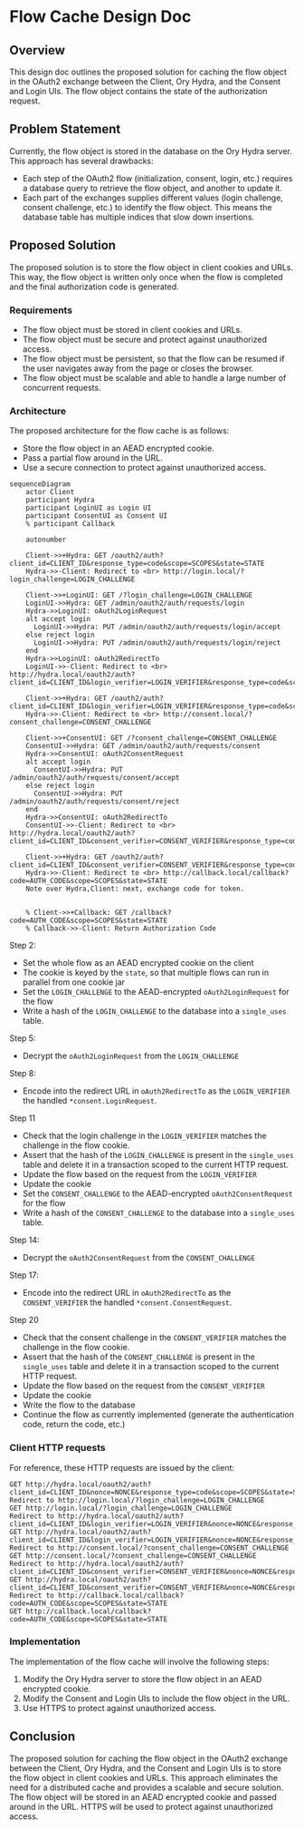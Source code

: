# Flow Cache Design Doc

## Overview

This design doc outlines the proposed solution for caching the flow object in
the OAuth2 exchange between the Client, Ory Hydra, and the Consent and Login
UIs. The flow object contains the state of the authorization request.

## Problem Statement

Currently, the flow object is stored in the database on the Ory Hydra server.
This approach has several drawbacks:

- Each step of the OAuth2 flow (initialization, consent, login, etc.) requires a
  database query to retrieve the flow object, and another to update it.
- Each part of the exchanges supplies different values (login challenge, consent
  challenge, etc.) to identify the flow object. This means the database table
  has multiple indices that slow down insertions.

## Proposed Solution

The proposed solution is to store the flow object in client cookies and URLs.
This way, the flow object is written only once when the flow is completed and
the final authorization code is generated.

### Requirements

- The flow object must be stored in client cookies and URLs.
- The flow object must be secure and protect against unauthorized access.
- The flow object must be persistent, so that the flow can be resumed if the
  user navigates away from the page or closes the browser.
- The flow object must be scalable and able to handle a large number of
  concurrent requests.

### Architecture

The proposed architecture for the flow cache is as follows:

- Store the flow object in an AEAD encrypted cookie.
- Pass a partial flow around in the URL.
- Use a secure connection to protect against unauthorized access.

```mermaid
sequenceDiagram
    actor Client
    participant Hydra
    participant LoginUI as Login UI
    participant ConsentUI as Consent UI
    % participant Callback

    autonumber

    Client->>+Hydra: GET /oauth2/auth?client_id=CLIENT_ID&response_type=code&scope=SCOPES&state=STATE
    Hydra->>-Client: Redirect to <br> http://login.local/?login_challenge=LOGIN_CHALLENGE

    Client->>+LoginUI: GET /?login_challenge=LOGIN_CHALLENGE
    LoginUI->>Hydra: GET /admin/oauth2/auth/requests/login
    Hydra->>LoginUI: oAuth2LoginRequest
    alt accept login
      LoginUI->>Hydra: PUT /admin/oauth2/auth/requests/login/accept
    else reject login
      LoginUI->>Hydra: PUT /admin/oauth2/auth/requests/login/reject
    end
    Hydra->>LoginUI: oAuth2RedirectTo
    LoginUI->>-Client: Redirect to <br> http://hydra.local/oauth2/auth?client_id=CLIENT_ID&login_verifier=LOGIN_VERIFIER&response_type=code&scope=SCOPES&state=STATE

    Client->>+Hydra: GET /oauth2/auth?client_id=CLIENT_ID&login_verifier=LOGIN_VERIFIER&response_type=code&scope=SCOPES&state=STATE
    Hydra->>-Client: Redirect to <br> http://consent.local/?consent_challenge=CONSENT_CHALLENGE

    Client->>+ConsentUI: GET /?consent_challenge=CONSENT_CHALLENGE
    ConsentUI->>Hydra: GET /admin/oauth2/auth/requests/consent
    Hydra->>ConsentUI: oAuth2ConsentRequest
    alt accept login
      ConsentUI->>Hydra: PUT /admin/oauth2/auth/requests/consent/accept
    else reject login
      ConsentUI->>Hydra: PUT /admin/oauth2/auth/requests/consent/reject
    end
    Hydra->>ConsentUI: oAuth2RedirectTo
    ConsentUI->>-Client: Redirect to <br> http://hydra.local/oauth2/auth?client_id=CLIENT_ID&consent_verifier=CONSENT_VERIFIER&response_type=code&scope=SCOPES&state=STATE

    Client->>+Hydra: GET /oauth2/auth?client_id=CLIENT_ID&consent_verifier=CONSENT_VERIFIER&response_type=code&scope=SCOPES&state=STATE
    Hydra->>-Client: Redirect to <br> http://callback.local/callback?code=AUTH_CODE&scope=SCOPES&state=STATE
    Note over Hydra,Client: next, exchange code for token.


    % Client->>+Callback: GET /callback?code=AUTH_CODE&scope=SCOPES&state=STATE
    % Callback->>-Client: Return Authorization Code
```

Step 2:

- Set the whole flow as an AEAD encrypted cookie on the client
- The cookie is keyed by the `state`, so that multiple flows can run in parallel
  from one cookie jar
- Set the `LOGIN_CHALLENGE` to the AEAD-encrypted `oAuth2LoginRequest` for the
  flow
- Write a hash of the `LOGIN_CHALLENGE` to the database into a `single_uses`
  table.

Step 5:

- Decrypt the `oAuth2LoginRequest` from the `LOGIN_CHALLENGE`

Step 8:

- Encode into the redirect URL in `oAuth2RedirectTo` as the `LOGIN_VERIFIER` the
  handled `*consent.LoginRequest`.

Step 11

- Check that the login challenge in the `LOGIN_VERIFIER` matches the challenge
  in the flow cookie.
- Assert that the hash of the `LOGIN_CHALLENGE` is present in the `single_uses`
  table and delete it in a transaction scoped to the current HTTP request.
- Update the flow based on the request from the `LOGIN_VERIFIER`
- Update the cookie
- Set the `CONSENT_CHALLENGE` to the AEAD-encrypted `oAuth2ConsentRequest` for
  the flow
- Write a hash of the `CONSENT_CHALLENGE` to the database into a `single_uses`
  table.

Step 14:

- Decrypt the `oAuth2ConsentRequest` from the `CONSENT_CHALLENGE`

Step 17:

- Encode into the redirect URL in `oAuth2RedirectTo` as the `CONSENT_VERIFIER`
  the handled `*consent.ConsentRequest`.


Step 20

- Check that the consent challenge in the `CONSENT_VERIFIER` matches the
  challenge in the flow cookie.
- Assert that the hash of the `CONSENT_CHALLENGE` is present in the
  `single_uses` table and delete it in a transaction scoped to the current HTTP
  request.
- Update the flow based on the request from the `CONSENT_VERIFIER`
- Update the cookie
- Write the flow to the database
- Continue the flow as currently implemented (generate the authentication code,
  return the code, etc.)

### Client HTTP requests

For reference, these HTTP requests are issued by the client:

```
GET http://hydra.local/oauth2/auth?client_id=CLIENT_ID&nonce=NONCE&response_type=code&scope=SCOPES&state=STATE
Redirect to http://login.local/?login_challenge=LOGIN_CHALLENGE
GET http://login.local/?login_challenge=LOGIN_CHALLENGE
Redirect to http://hydra.local/oauth2/auth?client_id=CLIENT_ID&login_verifier=LOGIN_VERIFIER&nonce=NONCE&response_type=code&scope=SCOPES&state=STATE
GET http://hydra.local/oauth2/auth?client_id=CLIENT_ID&login_verifier=LOGIN_VERIFIER&nonce=NONCE&response_type=code&scope=SCOPES&state=STATE
Redirect to http://consent.local/?consent_challenge=CONSENT_CHALLENGE
GET http://consent.local/?consent_challenge=CONSENT_CHALLENGE
Redirect to http://hydra.local/oauth2/auth?client_id=CLIENT_ID&consent_verifier=CONSENT_VERIFIER&nonce=NONCE&response_type=code&scope=SCOPES&state=STATE
GET http://hydra.local/oauth2/auth?client_id=CLIENT_ID&consent_verifier=CONSENT_VERIFIER&nonce=NONCE&response_type=code&scope=SCOPES&state=STATE
Redirect to http://callback.local/callback?code=AUTH_CODE&scope=SCOPES&state=STATE
GET http://callback.local/callback?code=AUTH_CODE&scope=SCOPES&state=STATE
```

### Implementation

The implementation of the flow cache will involve the following steps:

1. Modify the Ory Hydra server to store the flow object in an AEAD encrypted
   cookie.
2. Modify the Consent and Login UIs to include the flow object in the URL.
3. Use HTTPS to protect against unauthorized access.

## Conclusion

The proposed solution for caching the flow object in the OAuth2 exchange between
the Client, Ory Hydra, and the Consent and Login UIs is to store the flow object
in client cookies and URLs. This approach eliminates the need for a distributed
cache and provides a scalable and secure solution. The flow object will be
stored in an AEAD encrypted cookie and passed around in the URL. HTTPS will be
used to protect against unauthorized access.
